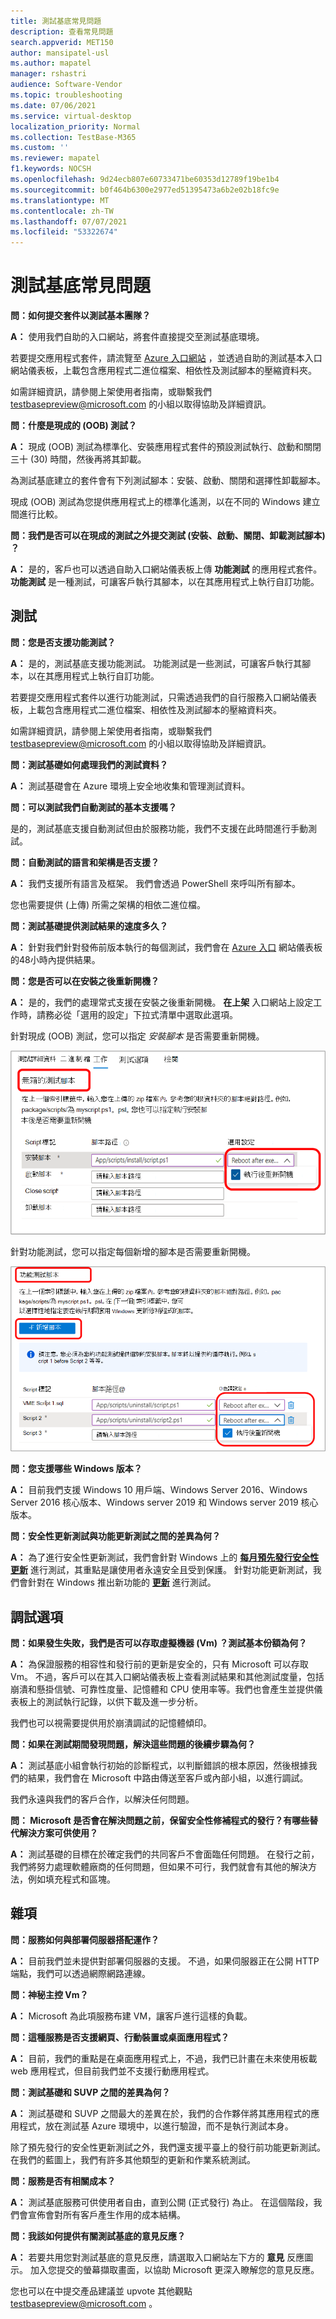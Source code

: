 ```yaml
---
title: 測試基底常見問題
description: 查看常見問題
search.appverid: MET150
author: mansipatel-usl
ms.author: mapatel
manager: rshastri
audience: Software-Vendor
ms.topic: troubleshooting
ms.date: 07/06/2021
ms.service: virtual-desktop
localization_priority: Normal
ms.collection: TestBase-M365
ms.custom: ''
ms.reviewer: mapatel
f1.keywords: NOCSH
ms.openlocfilehash: 9d24ecb807e60733471be60353d12789f19be1b4
ms.sourcegitcommit: b0f464b6300e2977ed51395473a6b2e02b18fc9e
ms.translationtype: MT
ms.contentlocale: zh-TW
ms.lasthandoff: 07/07/2021
ms.locfileid: "53322674"
---
```

# <a name="test-base-faq"></a>測試基底常見問題

**問：如何提交套件以測試基本團隊？**

**A：** 使用我們自助的入口網站，將套件直接提交至測試基底環境。

若要提交應用程式套件，請流覽至 [Azure 入口網站](https://www.aka.ms/testbaseportal "測試基底首頁") ，並透過自助的測試基本入口網站儀表板，上載包含應用程式二進位檔案、相依性及測試腳本的壓縮資料夾。 

如需詳細資訊，請參閱上架使用者指南，或聯繫我們 <testbasepreview@microsoft.com> 的小組以取得協助及詳細資訊。

**問：什麼是現成的 (OOB) 測試？**

**A：** 現成 (OOB) 測試為標準化、安裝應用程式套件的預設測試執行、啟動和關閉三十 (30) 時間，然後再將其卸載。 

為測試基底建立的套件會有下列測試腳本：安裝、啟動、關閉和選擇性卸載腳本。 

現成 (OOB) 測試為您提供應用程式上的標準化遙測，以在不同的 Windows 建立間進行比較。

**問：我們是否可以在現成的測試之外提交測試 (安裝、啟動、關閉、卸載測試腳本) ？**

**A：** 是的，客戶也可以透過自助入口網站儀表板上傳 **功能測試** 的應用程式套件。
**功能測試** 是一種測試，可讓客戶執行其腳本，以在其應用程式上執行自訂功能。


## <a name="testing"></a>測試

**問：您是否支援功能測試？**

**A：** 是的，測試基底支援功能測試。 功能測試是一些測試，可讓客戶執行其腳本，以在其應用程式上執行自訂功能。 

若要提交應用程式套件以進行功能測試，只需透過我們的自行服務入口網站儀表板，上載包含應用程式二進位檔案、相依性及測試腳本的壓縮資料夾。 

如需詳細資訊，請參閱上架使用者指南，或聯繫我們 <testbasepreview@microsoft.com> 的小組以取得協助及詳細資訊。

**問：測試基礎如何處理我們的測試資料？**

**A：** 測試基礎會在 Azure 環境上安全地收集和管理測試資料。 

**問：可以測試我們自動測試的基本支援嗎？**

是的，測試基底支援自動測試但由於服務功能，我們不支援在此時間進行手動測試。

**問：自動測試的語言和架構是否支援？**

**A：** 我們支援所有語言及框架。 我們會透過 PowerShell 來呼叫所有腳本。 

您也需要提供 (上傳) 所需之架構的相依二進位檔。

**問：測試基礎提供測試結果的速度多久？**

**A：** 針對我們針對發佈前版本執行的每個測試，我們會在 [Azure 入口](https://www.aka.ms/testbaseportal "測試基底首頁") 網站儀表板的48小時內提供結果。

**問：您是否可以在安裝之後重新開機？**

**A：** 是的，我們的處理常式支援在安裝之後重新開機。 **在上架** 入口網站上設定工作時，請務必從「選用的設定」下拉式清單中選取此選項。

針對現成 (OOB) 測試，您可以指定 _安裝腳本_ 是否需要重新開機。

![重新開機圖片](Media/reboot.png)

針對功能測試，您可以指定每個新增的腳本是否需要重新開機。

![如何選取功能測試](Media/functionalreboot.png)

**問：您支援哪些 Windows 版本？**

**A：** 目前我們支援 Windows 10 用戶端、Windows Server 2016、Windows Server 2016 核心版本、Windows server 2019 和 Windows server 2019 核心版本。

**問：安全性更新測試與功能更新測試之間的差異為何？**

**A：** 為了進行安全性更新測試，我們會針對 Windows 上的 **<ins>每月預先發行安全性更新</ins>** 進行測試，其重點是讓使用者永遠安全且受到保護。 針對功能更新測試，我們會針對在 Windows 推出新功能的 **<ins>更新</ins>** 進行測試。

## <a name="debugging-options"></a>調試選項

**問：如果發生失敗，我們是否可以存取虛擬機器 (Vm) ？測試基本份額為何？**

**A：** 為保證服務的相容性和發行前的更新是安全的，只有 Microsoft 可以存取 Vm。 不過，客戶可以在其入口網站儀表板上查看測試結果和其他測試度量，包括崩潰和懸掛信號、可靠性度量、記憶體和 CPU 使用率等。我們也會產生並提供儀表板上的測試執行記錄，以供下載及進一步分析。 

我們也可以視需要提供用於崩潰調試的記憶體傾印。

**問：如果在測試期間發現問題，解決這些問題的後續步驟為何？**

**A：** 測試基底小組會執行初始的診斷程式，以判斷錯誤的根本原因，然後根據我們的結果，我們會在 Microsoft 中路由傳送至客戶或內部小組，以進行調試。 

我們永遠與我們的客戶合作，以解決任何問題。 

**問： Microsoft 是否會在解決問題之前，保留安全性修補程式的發行？有哪些替代解決方案可供使用？**

**A：** 測試基礎的目標在於確定我們的共同客戶不會面臨任何問題。 在發行之前，我們將努力處理軟體廠商的任何問題，但如果不可行，我們就會有其他的解決方法，例如填充程式和區塊。

## <a name="miscellaneous"></a>雜項

**問：服務如何與部署伺服器搭配運作？**

**A：** 目前我們並未提供對部署伺服器的支援。 不過，如果伺服器正在公開 HTTP 端點，我們可以透過網際網路連線。

**問：神秘主控 Vm？**

**A：** Microsoft 為此項服務布建 VM，讓客戶進行這樣的負載。

**問：這種服務是否支援網頁、行動裝置或桌面應用程式？**

**A：** 目前，我們的重點是在桌面應用程式上，不過，我們已計畫在未來使用板載 web 應用程式，但目前我們並不支援行動應用程式。

**問：測試基礎和 SUVP 之間的差異為何？**

**A：** 測試基礎和 SUVP 之間最大的差異在於，我們的合作夥伴將其應用程式的應用程式，放在測試基 Azure 環境中，以進行驗證，而不是執行測試本身。 

除了預先發行的安全性更新測試之外，我們還支援平臺上的發行前功能更新測試。 在我們的藍圖上，我們有許多其他類型的更新和作業系統測試。

**問：服務是否有相關成本？**

**A：** 測試基底服務可供使用者自由，直到公開 (正式發行) 為止。 在這個階段，我們會宣佈會對所有客戶產生作用的成本結構。 

**問：我該如何提供有關測試基底的意見反應？**

**A：** 若要共用您對測試基底的意見反應，請選取入口網站左下方的 **意見** 反應圖示。 加入您提交的螢幕擷取畫面，以協助 Microsoft 更深入瞭解您的意見反應。 

您也可以在中提交產品建議並 upvote 其他觀點 <testbasepreview@microsoft.com> 。
